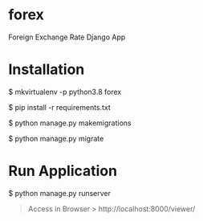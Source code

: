 # forex
Foreign Exchange Rate Django App

#  Installation
$ mkvirtualenv -p python3.8 forex

$ pip install -r requirements.txt

$ python manage.py makemigrations

$ python manage.py migrate


#  Run Application
$ python manage.py runserver

> Access in Browser > http://localhost:8000/viewer/

